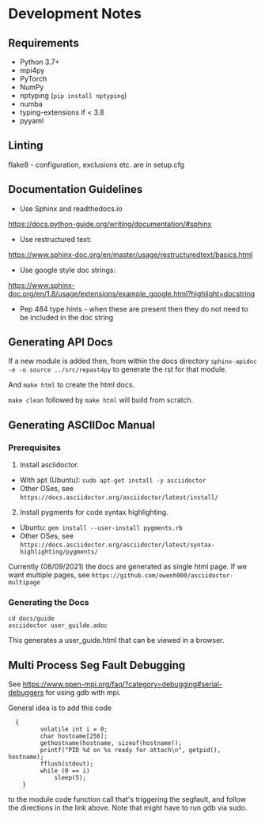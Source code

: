 # Development Notes #

## Requirements

* Python 3.7+
* mpi4py
* PyTorch
* NumPy
* nptyping (`pip install nptyping`)
* numba
* typing-extensions if < 3.8
* pyyaml


## Linting ##

flake8 - configuration, exclusions etc. are in setup.cfg

## Documentation Guidelines ##

* Use Sphinx and readthedocs.io

https://docs.python-guide.org/writing/documentation/#sphinx

* Use restructured text:

https://www.sphinx-doc.org/en/master/usage/restructuredtext/basics.html

* Use google style doc strings:

https://www.sphinx-doc.org/en/1.8/usage/extensions/example_google.html?highlight=docstring

* Pep 484 type hints - when these are present then they do not need to be included in the doc string

## Generating API Docs ##

If a new module is added then, from within the docs directory `sphinx-apidoc -e -o source ../src/repast4py` 
to generate the rst for that module.

And `make html` to create the html docs.

`make clean` followed by `make html` will build from scratch.


## Generating ASCIIDoc Manual ##

### Prerequisites ###

1. Install asciidoctor.
  * With apt (Ubuntu): `sudo apt-get install -y asciidoctor`
  * Other OSes, see `https://docs.asciidoctor.org/asciidoctor/latest/install/`
2. Install pygments for code syntax highlighting.
  * Ubuntu: `gem install --user-install pygments.rb`
  * Other OSes, see `https://docs.asciidoctor.org/asciidoctor/latest/syntax-highlighting/pygments/`

Currently (08/09/2021) the docs are generated as single html page. If we want multiple
pages, see `https://github.com/owenh000/asciidoctor-multipage`

### Generating the Docs ###

```
cd docs/guide
asciidoctor user_guilde.adoc
```

This generates a user_guide.html that can be viewed in a browser.

## Multi Process Seg Fault Debugging

See https://www.open-mpi.org/faq/?category=debugging#serial-debuggers for using gdb with mpi.

General idea is to add this code

```
  {
         volatile int i = 0;
         char hostname[256];
         gethostname(hostname, sizeof(hostname));
         printf("PID %d on %s ready for attach\n", getpid(), hostname);
         fflush(stdout);
         while (0 == i)
             sleep(5);
    }
```

to the module code function call that's triggering the segfault, and follow the directions in the link above. Note that might have to run gdb via sudo.